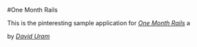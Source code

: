 
#One Month Rails

This is the pinteresting sample application for 
[*One Month Rails*](http://onemonthrails.com) a

by [*David Uram*](http://daviduram.com)